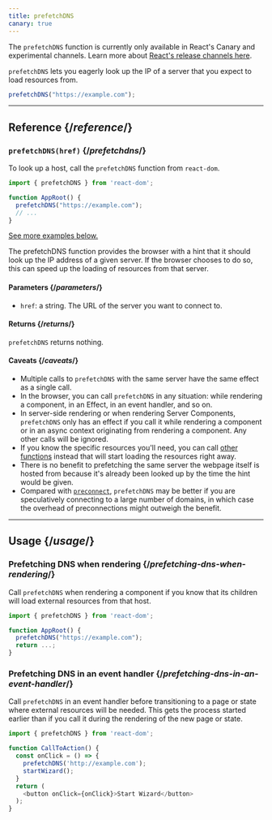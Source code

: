```yaml
---
title: prefetchDNS
canary: true
---
```


<Canary>

The `prefetchDNS` function is currently only available in React's Canary and experimental channels. Learn more about [React's release channels here](/community/versioning-policy#all-release-channels).

</Canary>



`prefetchDNS` lets you eagerly look up the IP of a server that you expect to load resources from.

```js
prefetchDNS("https://example.com");
```



<InlineToc />

---

## Reference {/*reference*/}

### `prefetchDNS(href)` {/*prefetchdns*/}

To look up a host, call the `prefetchDNS` function from `react-dom`.

```js
import { prefetchDNS } from 'react-dom';

function AppRoot() {
  prefetchDNS("https://example.com");
  // ...
}

```

[See more examples below.](#usage)

The prefetchDNS function provides the browser with a hint that it should look up the IP address of a given server. If the browser chooses to do so, this can speed up the loading of resources from that server. 

#### Parameters {/*parameters*/}

* `href`: a string. The URL of the server you want to connect to.

#### Returns {/*returns*/}

`prefetchDNS` returns nothing.

#### Caveats {/*caveats*/}

* Multiple calls to `prefetchDNS` with the same server have the same effect as a single call.
* In the browser, you can call `prefetchDNS` in any situation: while rendering a component, in an Effect, in an event handler, and so on.
* In server-side rendering or when rendering Server Components, `prefetchDNS` only has an effect if you call it while rendering a component or in an async context originating from rendering a component. Any other calls will be ignored.
* If you know the specific resources you'll need, you can call [other functions](/reference/react-dom/#resource-preloading-apis) instead that will start loading the resources right away.
* There is no benefit to prefetching the same server the webpage itself is hosted from because it's already been looked up by the time the hint would be given.
* Compared with [`preconnect`](/reference/react-dom/preconnect), `prefetchDNS` may be better if you are speculatively connecting to a large number of domains, in which case the overhead of preconnections might outweigh the benefit.

---

## Usage {/*usage*/}

### Prefetching DNS when rendering {/*prefetching-dns-when-rendering*/}

Call `prefetchDNS` when rendering a component if you know that its children will load external resources from that host.

```js
import { prefetchDNS } from 'react-dom';

function AppRoot() {
  prefetchDNS("https://example.com");
  return ...;
}
```

### Prefetching DNS in an event handler {/*prefetching-dns-in-an-event-handler*/}

Call `prefetchDNS` in an event handler before transitioning to a page or state where external resources will be needed. This gets the process started earlier than if you call it during the rendering of the new page or state.

```js
import { prefetchDNS } from 'react-dom';

function CallToAction() {
  const onClick = () => {
    prefetchDNS('http://example.com');
    startWizard();
  }
  return (
    <button onClick={onClick}>Start Wizard</button>
  );
}
```
